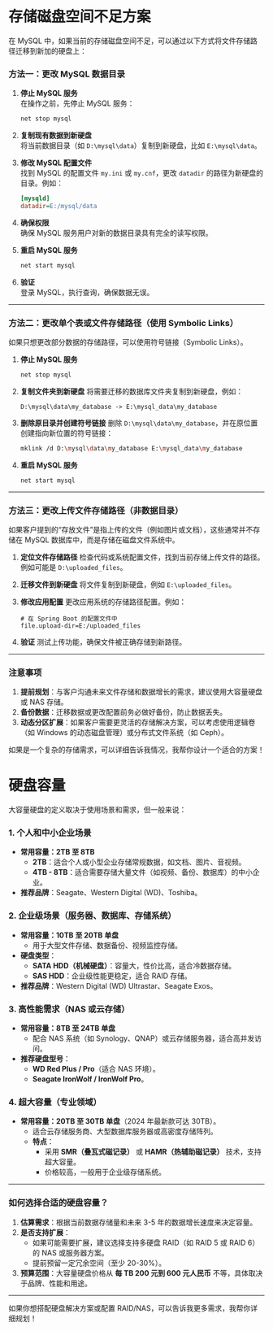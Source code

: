 # 存储磁盘空间不足方案
在 MySQL 中，如果当前的存储磁盘空间不足，可以通过以下方式将文件存储路径迁移到新加的硬盘上：

### 方法一：更改 MySQL 数据目录
1. **停止 MySQL 服务**  
   在操作之前，先停止 MySQL 服务：
   ```bash
   net stop mysql
   ```

2. **复制现有数据到新硬盘**  
   将当前数据目录（如 `D:\mysql\data`）复制到新硬盘，比如 `E:\mysql\data`。

3. **修改 MySQL 配置文件**  
   找到 MySQL 的配置文件 `my.ini` 或 `my.cnf`，更改 `datadir` 的路径为新硬盘的目录。例如：
   ```ini
   [mysqld]
   datadir=E:/mysql/data
   ```

4. **确保权限**  
   确保 MySQL 服务用户对新的数据目录具有完全的读写权限。

5. **重启 MySQL 服务**  
   ```bash
   net start mysql
   ```

6. **验证**  
   登录 MySQL，执行查询，确保数据无误。

---

### 方法二：更改单个表或文件存储路径（使用 Symbolic Links）
如果只想更改部分数据的存储路径，可以使用符号链接（Symbolic Links）。

1. **停止 MySQL 服务**
   ```bash
   net stop mysql
   ```

2. **复制文件夹到新硬盘**
   将需要迁移的数据库文件夹复制到新硬盘，例如：
   ```
   D:\mysql\data\my_database -> E:\mysql_data\my_database
   ```

3. **删除原目录并创建符号链接**
   删除 `D:\mysql\data\my_database`，并在原位置创建指向新位置的符号链接：
   ```bash
   mklink /d D:\mysql\data\my_database E:\mysql_data\my_database
   ```

4. **重启 MySQL 服务**
   ```bash
   net start mysql
   ```

---

### 方法三：更改上传文件存储路径（非数据目录）
如果客户提到的“存放文件”是指上传的文件（例如图片或文档），这些通常并不存储在 MySQL 数据库中，而是存储在磁盘文件系统中。

1. **定位文件存储路径**
   检查代码或系统配置文件，找到当前存储上传文件的路径。例如可能是 `D:\uploaded_files`。

2. **迁移文件到新硬盘**
   将文件复制到新硬盘，例如 `E:\uploaded_files`。

3. **修改应用配置**
   更改应用系统的存储路径配置。例如：
   ```properties
   # 在 Spring Boot 的配置文件中
   file.upload-dir=E:/uploaded_files
   ```

4. **验证**
   测试上传功能，确保文件被正确存储到新路径。

---

### 注意事项
1. **提前规划**：与客户沟通未来文件存储和数据增长的需求，建议使用大容量硬盘或 NAS 存储。
2. **备份数据**：迁移数据或更改配置前务必做好备份，防止数据丢失。
3. **动态分区扩展**：如果客户需要更灵活的存储解决方案，可以考虑使用逻辑卷（如 Windows 的动态磁盘管理）或分布式文件系统（如 Ceph）。

如果是一个复杂的存储需求，可以详细告诉我情况，我帮你设计一个适合的方案！
# 硬盘容量
大容量硬盘的定义取决于使用场景和需求，但一般来说：

### 1. **个人和中小企业场景**
   - **常用容量：2TB 至 8TB**
     - **2TB**：适合个人或小型企业存储常规数据，如文档、图片、音视频。
     - **4TB - 8TB**：适合需要存储大量文件（如视频、备份、数据库）的中小企业。
   - **推荐品牌**：Seagate、Western Digital (WD)、Toshiba。

### 2. **企业级场景（服务器、数据库、存储系统）**
   - **常用容量：10TB 至 20TB 单盘**
     - 用于大型文件存储、数据备份、视频监控存储。
   - **硬盘类型**：
     - **SATA HDD（机械硬盘）**：容量大，性价比高，适合冷数据存储。
     - **SAS HDD**：企业级性能更稳定，适合 RAID 存储。
   - **推荐品牌**：Western Digital (WD) Ultrastar、Seagate Exos。

### 3. **高性能需求（NAS 或云存储）**
   - **常用容量：8TB 至 24TB 单盘**
     - 配合 NAS 系统（如 Synology、QNAP）或云存储服务器，适合高并发访问。
   - **推荐硬盘型号**：
     - **WD Red Plus / Pro**（适合 NAS 环境）。
     - **Seagate IronWolf / IronWolf Pro**。

### 4. **超大容量（专业领域）**
   - **常用容量：20TB 至 30TB 单盘**（2024 年最新款可达 30TB）。
     - 适合云存储服务商、大型数据库服务器或高密度存储阵列。
     - **特点**：
       - 采用 **SMR（叠瓦式磁记录）** 或 **HAMR（热辅助磁记录）** 技术，支持超大容量。
       - 价格较高，一般用于企业级存储系统。

---

### 如何选择合适的硬盘容量？
1. **估算需求**：根据当前数据存储量和未来 3-5 年的数据增长速度来决定容量。
2. **是否支持扩展**：
   - 如果可能需要扩展，建议选择支持多硬盘 RAID（如 RAID 5 或 RAID 6）的 NAS 或服务器方案。
   - 提前预留一定冗余空间（至少 20-30%）。
3. **预算范围**：大容量硬盘价格从 **每 TB 200 元到 600 元人民币** 不等，具体取决于品牌、性能和用途。

---

如果你想搭配硬盘解决方案或配置 RAID/NAS，可以告诉我更多需求，我帮你详细规划！